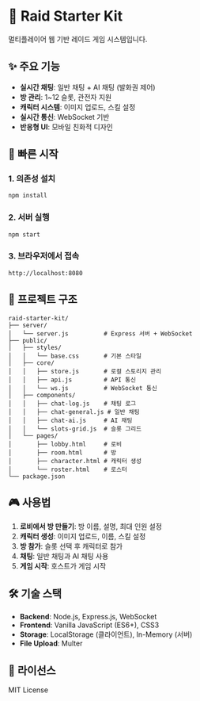 # 🏰 Raid Starter Kit

멀티플레이어 웹 기반 레이드 게임 시스템입니다.

## ✨ 주요 기능

- **실시간 채팅**: 일반 채팅 + AI 채팅 (발화권 제어)
- **방 관리**: 1~12 슬롯, 관전자 지원
- **캐릭터 시스템**: 이미지 업로드, 스킬 설정
- **실시간 통신**: WebSocket 기반
- **반응형 UI**: 모바일 친화적 디자인

## 🚀 빠른 시작

### 1. 의존성 설치
```bash
npm install
```

### 2. 서버 실행
```bash
npm start
```

### 3. 브라우저에서 접속
```
http://localhost:8080
```

## 📁 프로젝트 구조

```
raid-starter-kit/
├── server/
│   └── server.js          # Express 서버 + WebSocket
├── public/
│   ├── styles/
│   │   └── base.css       # 기본 스타일
│   ├── core/
│   │   ├── store.js       # 로컬 스토리지 관리
│   │   ├── api.js         # API 통신
│   │   └── ws.js          # WebSocket 통신
│   ├── components/
│   │   ├── chat-log.js    # 채팅 로그
│   │   ├── chat-general.js # 일반 채팅
│   │   ├── chat-ai.js     # AI 채팅
│   │   └── slots-grid.js  # 슬롯 그리드
│   └── pages/
│       ├── lobby.html     # 로비
│       ├── room.html      # 방
│       ├── character.html # 캐릭터 생성
│       └── roster.html    # 로스터
└── package.json
```

## 🎮 사용법

1. **로비에서 방 만들기**: 방 이름, 설명, 최대 인원 설정
2. **캐릭터 생성**: 이미지 업로드, 이름, 스킬 설정
3. **방 참가**: 슬롯 선택 후 캐릭터로 참가
4. **채팅**: 일반 채팅과 AI 채팅 사용
5. **게임 시작**: 호스트가 게임 시작

## 🛠️ 기술 스택

- **Backend**: Node.js, Express.js, WebSocket
- **Frontend**: Vanilla JavaScript (ES6+), CSS3
- **Storage**: LocalStorage (클라이언트), In-Memory (서버)
- **File Upload**: Multer

## 📝 라이선스

MIT License
